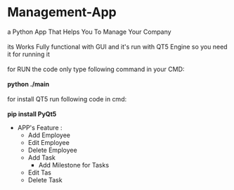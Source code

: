 # Management-App
a Python App That Helps You To Manage Your Company\
\
its Works Fully functional with GUI and it's run with QT5 Engine so you need it for running it\
\
for RUN the code only type following command in your CMD:\
\
**python ./main**\
\
for install QT5 run following code in cmd:\
\
**pip install PyQt5**

- APP's Feature :
  - Add Employee
  - Edit Employee
  - Delete Employee
  - Add Task
    - Add Milestone for Tasks
  - Edit Tas
  - Delete Task
